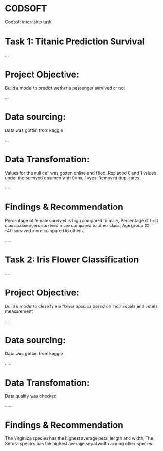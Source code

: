 # CODSOFT
Codsoft internship task

# Task 1: Titanic Prediction Survival


...
# Project Objective:
Build a model to predict wether a passenger survived or not


...
# Data sourcing:
Data was gotten from kaggle


...
# Data Transfomation:
Values for the null cell was gotten online and filled, 
Replaced 0 and 1 values under the survived columen with 0=no, 1=yes,
Removed duplicates.


....
# Findings & Recommendation
Percentage of female survived is high compared to male,
Percentage of first class passengers survived more compared to other class,
Age group 20 -40 survived more compared to others.



.....
# Task 2: Iris Flower Classification



....
# Project Objective:
Build a model to classify iris flower species based on their sepals and petals measurement.


....
# Data sourcing:
Data was gotten from kaggle


.....
# Data Transfomation:
Data quality was checked


......
# Findings & Recommendation
The Virginica species has the highest average petal length and width, The Setosa species has the highest average sepal width among other species.





